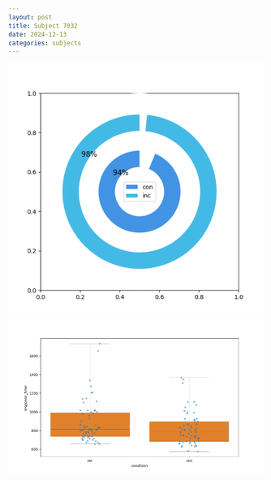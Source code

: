 ```yaml
---
layout: post
title: Subject 7032
date: 2024-12-13
categories: subjects
---
```


![](data/7032/run-2/7032_accuracy_by_condition.png)
![](data/7032/run-2/7032_rt.png)
